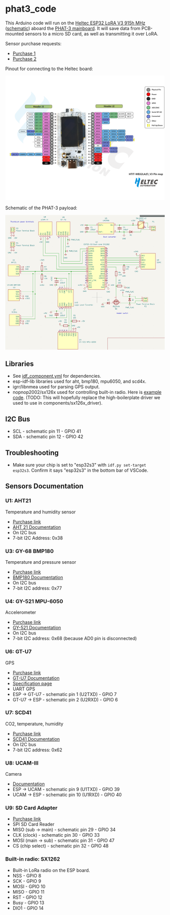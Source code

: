 # phat3_code

This Arduino code will run on the
[Heltec ESP32 LoRA V3 915h MHz](https://docs.heltec.org/en/node/esp32/wifi_lora_32/index.html)
([schematic](/documentation/heltec-v3-schematic.pdf)) aboard the
[PHAT-3 mainboard](https://github.com/UWCubeSat/PHAT-3-Main-Board).
It will save data from PCB-mounted sensors to a micro SD card, as well as transmitting it over LoRA.

Sensor purchase requests:
- [Purchase 1](https://docs.google.com/spreadsheets/d/1dPWJqdXrCmhPzfS-cPAt9ABr9ZaCJCoQ50nD71KFVlc/edit?usp=sharing)
- [Purchase 2](https://docs.google.com/spreadsheets/d/1_jEgsWjWWhrQImKw_u3TRmB3PyZUZdtXv6XSBbfWu6M/edit?usp=sharing)

Pinout for connecting to the Heltec board:

![ESP 32 Pinout](./documentation/esp32_pinout.png)

Schematic of the PHAT-3 payload:

![ESP 32 Pinout](./documentation/main-pcb-schematic.png)


## Libraries

- See [idf_component.yml](/main/idf_component.yml) for dependencies.
- esp-idf-lib libraries used for aht, bmp180, mpu6050, and scd4x.
- igrr/libnmea used for parsing GPS output.
- nopnop2002/sx126x used for controlling built-in radio. Here is [example code](https://github.com/nopnop2002/esp-idf-sx126x/blob/main/basic/main/main.c). (TODO: This will hopefully replace the high-boilerplate driver we used to use in components/sx126x_driver).

## I2C Bus

- SCL - schematic pin 11 - GPIO 41
- SDA - schematic pin 12 - GPIO 42

## Troubleshooting
- Make sure your chip is set to "esp32s3" with `idf.py set-target esp32s3`.
    Confirm it says "esp32s3" in the bottom bar of VSCode.

## Sensors Documentation

### U1: AHT21
Temperature and humidity sensor

- [Purchase link](https://www.amazon.com/HiLetgo-Precision-Temperature-Humidity-2-0-5-5V/dp/B09KGW1G41)
- [AHT 21 Documentation](http://aosong.com/userfiles/files/media/AHT21%20%E8%8B%B1%E6%96%87%E7%89%88%E8%AF%B4%E6%98%8E%E4%B9%A6%20A1%2020201222.pdf)
- On I2C bus
- 7-bit I2C Address: 0x38

### U3: GY-68 BMP180
Temperature and pressure sensor

- [Purchase link](https://www.amazon.com/ACEIRMC-Temperature-Barometric-Pressure-Arduino/dp/B091GWXM8D?th=1)
- [BMP180 Documentation](https://cdn-shop.adafruit.com/datasheets/BST-BMP180-DS000-09.pdf)
- On I2C bus
- 7-bit I2C address: 0x77

### U4: GY-521 MPU-6050
Accelerometer

- [Purchase link](https://www.amazon.com/HiLetgo-MPU-6050-Accelerometer-Gyroscope-Converter/dp/B00LP25V1A?th=1)
- [GY-521 Documentation](https://mysii.gorriens.net/images/arduino/capteurs/gy-521_mpu-6050_3-axis_gyroscope_and_acceleration_sensor_en.pdf)
- On I2C bus
- 7-bit I2C address: 0x68 (because AD0 pin is disconnected)

### U6: GT-U7
GPS

- [Purchase link](https://www.amazon.com/Navigation-Positioning-Microcontroller-Compatible-Sensitivity/dp/B0B31NRSD2)
- [GT-U7 Documentation](https://images-na.ssl-images-amazon.com/images/I/91tuvtrO2jL.pdf)
- [Specification page](https://electropeak.com/goouuu-tech-gt-u7-gps-module?srsltid=AfmBOorSbzLZmO6AaI3c2ZwXSbQamj5tD6vPUmgBJb2MViNQ9iOdiHh1)
- UART GPS
- ESP -> GT-U7 - schematic pin 1 (U2TXD) - GPIO 7
- GT-U7 -> ESP - schematic pin 2 (U2RXD) - GPIO 6

### U7: SCD41
CO2, temperature, humidity

- [Purchase link](https://www.amazon.com/Teyleten-Robot-Dioxide-Temperature-Humidity/dp/B0C622SS34)
- [SCD41 Documentation](https://sensirion.com/media/documents/48C4B7FB/66E05452/CD_DS_SCD4x_Datasheet_D1.pdf)
- On I2C bus
- 7-bit I2C address: 0x62

### U8: UCAM-III
Camera

- [Documentation](https://resources.4dsystems.com.au/datasheets/accessories/uCAM-III/)
- ESP -> UCAM - schematic pin 9 (U1TXD) - GPIO 39
- UCAM -> ESP - schematic pin 10 (U1RXD) - GPIO 40

### U9: SD Card Adapter
- [Purchase link](https://www.amazon.com/UMLIFE-Interface-Conversion-Compatible-Raspberry/dp/B0989SM146?th=1)
- SPI SD Card Reader
- MISO (sub -> main) - schematic pin 29 - GPIO 34
- CLK (clock) - schematic pin 30 - GPIO 33
- MOSI (main -> sub) - schematic pin 31 - GPIO 47
- CS (chip select) - schematic pin 32 - GPIO 48

### Built-in radio: SX1262
- Built-in LoRa radio on the ESP board.
- NSS - GPIO 8
- SCK - GPIO 9
- MOSI - GPIO 10
- MISO - GPIO 11
- RST - GPIO 12
- Busy - GPIO 13
- DIO1 - GPIO 14
